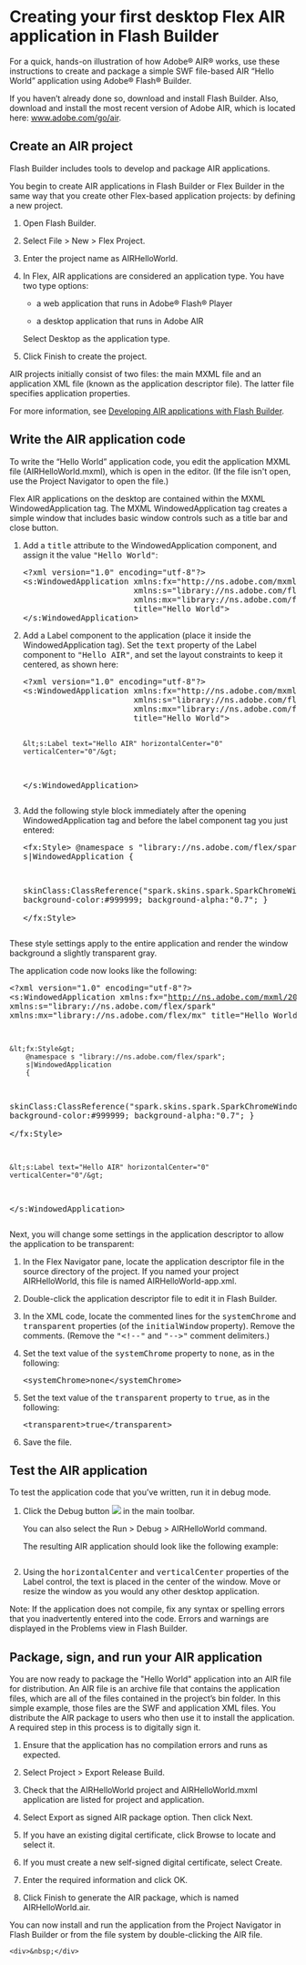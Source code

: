 <h1>Creating your first desktop Flex AIR application in Flash Builder</h1>

<div>
	<p>For a quick, hands-on illustration
		of how Adobe® AIR® works, use these instructions to create and package
		a simple SWF file-based AIR “Hello World” application using Adobe®
		Flash® Builder. </p>
	<p>If you haven’t already done so, download and install Flash Builder.
		Also, download and install the most recent version of Adobe AIR,
		which is located here: <a href="http://www.adobe.com/go/air">www.adobe.com/go/air</a>.</p>
	<ul></ul>
</div>
<div>
	<h2>Create an AIR project</h2>
	<div>
		<p>Flash
			Builder includes tools to develop and package AIR applications.</p>
		<p>You begin to create AIR applications in Flash Builder or Flex
			Builder in the same way that you create other Flex-based application
			projects: by defining a new project. </p>
		<ol>
			<li>
				<p>Open Flash Builder.</p>
			</li>
			<li>
				<p>Select File &gt; New &gt; Flex Project. </p>
			</li>
			<li>
				<p>Enter the project name as AIRHelloWorld. </p>
			</li>
			<li>
				<p>In Flex, AIR applications are considered an application type.
					You have two type options:</p>
				<ul>
					<li>
						<p>a web application that
							runs in Adobe® Flash® Player</p>
					</li>
					<li>
						<p>a desktop application that runs in Adobe AIR</p>
					</li>
				</ul>
				<p>Select
					Desktop as the application type. </p>
			</li>
			<li>
				<p>Click Finish to create the project.</p>
			</li>
		</ol>
		<p>AIR projects initially consist of two files: the main MXML file
			and an application XML file (known as the application descriptor
			file). The latter file specifies application properties. </p>
		<p>For more information, see <a
				href="http://help.adobe.com/en_US/Flex/4.0/UsingFlashBuilder/WS6b84a753ecd210fd-7fb8a08d12114b6a4cf-8000.html">Developing
				AIR applications with Flash Builder</a>.</p>
	</div>
</div>
<div>
	<h2>Write the AIR application code</h2>
	<div>
		<p>To write the “Hello World” application code, you edit the
			application MXML file (AIRHelloWorld.mxml), which is open in the
			editor. (If the file isn't open, use the Project Navigator to open
			the file.) </p>
		<p>Flex AIR applications on the desktop are contained within the
			MXML WindowedApplication tag. The MXML WindowedApplication tag creates
			a simple window that includes basic window controls such as a title
			bar and close button. </p>
		<ol>
			<li>
				<p>Add a <samp>title</samp> attribute to the WindowedApplication
					component, and assign it the value <samp>"Hello World"</samp>:</p>
				<pre>&lt;?xml version="1.0" encoding="utf-8"?&gt; 
&lt;s:WindowedApplication xmlns:fx="http://ns.adobe.com/mxml/2009" 
                       xmlns:s="library://ns.adobe.com/flex/spark" 
                       xmlns:mx="library://ns.adobe.com/flex/mx" 
                       title="Hello World"&gt; 
&lt;/s:WindowedApplication&gt;</pre>
			</li>
			<li>
				<p>Add a Label component to the application (place it inside
					the WindowedApplication tag). Set the <samp>text</samp> property
					of the Label component to <samp>"Hello AIR"</samp>, and set
					the layout constraints to keep it centered, as shown here:</p>
				<pre>&lt;?xml version="1.0" encoding="utf-8"?&gt; 
&lt;s:WindowedApplication xmlns:fx="http://ns.adobe.com/mxml/2009" 
                       xmlns:s="library://ns.adobe.com/flex/spark" 
                       xmlns:mx="library://ns.adobe.com/flex/mx" 
                       title="Hello World"&gt; 
 
    &lt;s:Label text="Hello AIR" horizontalCenter="0" verticalCenter="0"/&gt; 
&lt;/s:WindowedApplication&gt;</pre>
			</li>
			<li>
				<p>Add the following style block immediately after the opening
					WindowedApplication tag and before the label component tag you just
					entered:</p>
				<pre>&lt;fx:Style&gt; 
    @namespace s "library://ns.adobe.com/flex/spark"; 
    s|WindowedApplication 
    { 
     
skinClass:ClassReference("spark.skins.spark.SparkChromeWindowedApplicationSkin"); 
        background-color:#999999; 
        background-alpha:"0.7"; 
    }          
&lt;/fx:Style&gt;</pre>
			</li>
		</ol>
		<p>These style settings apply to the entire application and render
			the window background a slightly transparent gray. </p>
		<p>The application code now looks like the following:</p>
		<pre>&lt;?xml version="1.0" encoding="utf-8"?&gt; 
&lt;s:WindowedApplication xmlns:fx="http://ns.adobe.com/mxml/2009" 
                       xmlns:s="library://ns.adobe.com/flex/spark" 
                       xmlns:mx="library://ns.adobe.com/flex/mx" 
                       title="Hello World"&gt; 
     
    &lt;fx:Style&gt; 
        @namespace s "library://ns.adobe.com/flex/spark"; 
        s|WindowedApplication 
        { 
         
skinClass:ClassReference("spark.skins.spark.SparkChromeWindowedApplicationSkin"); 
            background-color:#999999; 
            background-alpha:"0.7"; 
        }          
    &lt;/fx:Style&gt; 
 
    &lt;s:Label text="Hello AIR" horizontalCenter="0" verticalCenter="0"/&gt; 
&lt;/s:WindowedApplication&gt;</pre>
		<p>Next, you will change some settings in the application descriptor
			to allow the application to be transparent:</p>
		<div>
			<ol>
				<li>
					<p>In the Flex Navigator pane, locate the application
						descriptor file in the source directory of the project. If you named
						your project AIRHelloWorld, this file is named AIRHelloWorld-app.xml.</p>
				</li>
				<li>
					<p>Double-click the application descriptor file to edit it in
						Flash Builder.</p>
				</li>
				<li>
					<p>In the XML code, locate the commented lines for the <samp>systemChrome</samp> and
						<samp>transparent</samp> properties
						(of the <samp>initialWindow</samp> property). Remove the comments.
						(Remove the <samp>"&lt;!--"</samp> and <samp>"--&gt;"</samp> comment
						delimiters.)</p>
				</li>
				<li>
					<p>Set the text value of the <samp>systemChrome</samp> property
						to <samp>none</samp>, as in the following:</p>
					<pre>&lt;systemChrome&gt;none&lt;/systemChrome&gt;</pre>
				</li>
				<li>
					<p>Set the text value of the <samp>transparent</samp> property
						to <samp>true</samp>, as in the following:</p>
					<pre>&lt;transparent&gt;true&lt;/transparent&gt;</pre>
				</li>
				<li>
					<p>Save the file.</p>
				</li>
			</ol>
		</div>
	</div>
</div>
<div>
	<h2>Test the AIR application</h2>
	<div>
		<p>To test the application code that you’ve written, run it
			in debug mode. </p>
		<ol>
			<li>
				<p>Click the Debug button <img src="../img/FlexBuilderDebugIcon1.png"> in
					the main toolbar. </p>
				<p>You can also select the Run &gt; Debug
					&gt; AIRHelloWorld command.</p>
				<p>The resulting AIR application
					should look like the following example: </p>
				<div xmlns:fn="http://www.w3.org/2005/xpath-functions" xmlns:fo="http://www.w3.org/1999/XSL/Format"
					xmlns:xs="http://www.w3.org/2001/XMLSchema"><img alt="" src="../img/HelloWorldApolloScreenshot.png">
				</div>
			</li>
			<li>
				<p>Using the <samp>horizontalCenter</samp> and <samp>verticalCenter</samp> properties
					of the Label control, the text is placed in the center of the window.
					Move or resize the window as you would any other desktop application. </p>
			</li>
		</ol>
		<div><span>Note: </span>If the application does not compile, fix any
			syntax or spelling errors that you inadvertently entered into the
			code. Errors and warnings are displayed in the Problems view in
			Flash Builder. </div>
	</div>
</div>
<div>
	<h2>Package, sign, and run your AIR application</h2>
	<div>
		<p>You are now ready to package the "Hello World" application
			into an AIR file for distribution. An AIR file is an archive file
			that contains the application files, which are all of the files
			contained in the project’s bin folder. In this simple example, those
			files are the SWF and application XML files. You distribute the
			AIR package to users who then use it to install the application.
			A required step in this process is to digitally sign it. </p>
		<ol>
			<li>
				<p>Ensure that the application has no compilation errors
					and runs as expected. </p>
			</li>
			<li>
				<p>Select Project &gt; Export Release Build. </p>
			</li>
			<li>
				<p>Check that the AIRHelloWorld project and AIRHelloWorld.mxml
					application are listed for project and application. </p>
			</li>
			<li>
				<p>Select Export as signed AIR package option. Then click Next.</p>
			</li>
			<li>
				<p>If you have an existing digital certificate, click Browse
					to locate and select it. </p>
			</li>
			<li>
				<p>If you must create a new self-signed digital certificate,
					select Create. </p>
			</li>
			<li>
				<p>Enter the required information and click OK. </p>
			</li>
			<li>
				<p>Click Finish to generate the AIR package, which is named
					AIRHelloWorld.air.</p>
			</li>
		</ol>
		<p>You can now install and run the application from the Project
			Navigator in Flash Builder or from the file system by double-clicking
			the AIR file.</p>
	</div>
</div>

<!-- BEGIN USER PREFERENCES -->

<!-- END USER PREFERENCES -->

<div>

    <div>&nbsp;</div>

</div>
